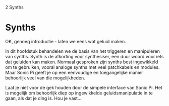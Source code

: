 2 Synths

# Synths

OK, genoeg introductie - laten we eens wat geluid maken.

In dit hoofdstuk behandelen we de basis van het triggeren en manipuleren van synths. Synth is de afkorting voor synthesiser, een duur woord voor iets dat geluiden kan maken. Normaal gesproken zijn synths best ingewikkeld om te gebruiken, vooral analoge synths met veel patchkabels en modules. Maar Sonic Pi geeft je op een eenvoudige en toegangelijke manier behoorlijk veel van die mogelijkheden.

Laat je niet voor de gek houden door de simpele interface van Sonic Pi. Het is mogelijk om behoorlijk diep op ingewikkelde geluidsmanipulatie in te gaan, als dat je ding is. Hou je vast...

